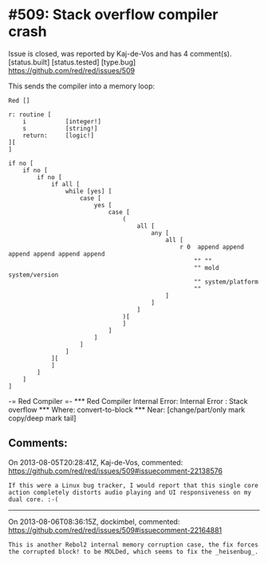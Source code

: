 
#509: Stack overflow compiler crash
================================================================================
Issue is closed, was reported by Kaj-de-Vos and has 4 comment(s).
[status.built] [status.tested] [type.bug]
<https://github.com/red/red/issues/509>

This sends the compiler into a memory loop:

```
Red []

r: routine [
    i           [integer!]
    s           [string!]
    return:     [logic!]
][
]

if no [
    if no [
        if no [
            if all [
                while [yes] [
                    case [
                        yes [
                            case [
                                (
                                    all [
                                        any [
                                            all [
                                                r 0  append append append append append append
                                                    "" ""
                                                    "" mold system/version
                                                    "" system/platform
                                                    ""
                                            ]
                                        ]
                                    ]
                                )[
                                ]
                            ]
                        ]
                    ]
                ]
            ][
            ]
        ]
    ]
]
```

-= Red Compiler =- 
**\* Red Compiler Internal Error: Internal Error : Stack overflow 
**\* Where: convert-to-block 
**\* Near:  [change/part/only mark copy/deep mark tail]



Comments:
--------------------------------------------------------------------------------

On 2013-08-05T20:28:41Z, Kaj-de-Vos, commented:
<https://github.com/red/red/issues/509#issuecomment-22138576>

    If this were a Linux bug tracker, I would report that this single core action completely distorts audio playing and UI responsiveness on my dual core. :-(

--------------------------------------------------------------------------------

On 2013-08-06T08:36:15Z, dockimbel, commented:
<https://github.com/red/red/issues/509#issuecomment-22164881>

    This is another Rebol2 internal memory corruption case, the fix forces the corrupted block! to be MOLDed, which seems to fix the _heisenbug_.

